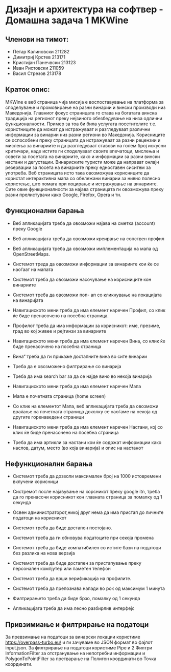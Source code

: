 # Дизајн и архитектура на софтвер - Домашна задача 1 MKWine

## Членови на тимот:
* Петар Калиновски 211282
* Димитриј Крстев 213171
* Кристијан Панечвски 213123
* Иван Ристовски 211059
* Васил Стрезов 213178
## Краток опис:


MKWine е веб страница чија мисија е воспоставување на платформа за споделување и промовирање на разни винарии и вински производи низ Македонија. Главниот фокус страницата го става на богатата винска традиција на регионот преку нејзиното обезбедување на низа одлични функционалности. Пример за тоа би била услугата
посетителите т.е. користниците да можат да истражуваат и разгледуваат различни информации за винарии низ разни региони во Македонија. Корисниците се оспособени преку страницата да истражуваат за разни рецензии и мислења за винариите и да разгледуваат ставови на голем број искусни критичари, каде истите ги споделуваат своите впечатоци, мислења и совети за посетата на винариите, како и информации за разни вински настани и дегустации. Винариските туристи може да направат онлајн резервации за посета на винариите преку едноставен сиситем за употреба. Веб страницата исто така овозможува корисниците да користат интерактивна мапа со обележани винарии за нивно полесно користење, што помага при лоцирање и истражување на винариите. Сите овие функционалности за најава страницата ги овозможува преку разни прелистувачи како Google, Firefox, Opera и тн.


## Функционални барања

* Веб апликацијата треба да овозможи најава на сметка (account) преку Google 

* Веб апликацијата треба да овозможи креирање на сопствен профил 

* Веб апликацијата треба да овозможи имплементација на мапа од OpenStreetMaps. 

* Системот треда да овозможи информации за винариите кои ќе се наоѓаат на мапата

* Системот треба да овозможи насочување на корисниците кон винариите 

* Системот треба да овозможи поп- ап со кликнување на локацијата на винаријата 

* Навигациското мени треба да има елемент наречен Профил, со клик ќе биде пренасочено на посебна страница.

* Профилот треба да има информации за корисникот: име, презиме, град во кој живее и рејтинзи за винариите
  
* Навигациското мени треба да има елемент наречен Вина, со клик ќе биде пренасочено на посебна страница 

* Вина“ треба да ги прикаже достапните вина во сите винарии

* Треба да е овозможено филтрирање со винарија 

*  Треба да има search bar за да се најде вино во некоја винарија

* Навигациското мени треба да има елемент наречен Мапа
* Мапа е почетната страница (home screen)
* Со клик на елементот Мапа, веб апликацијата треба да овозможи враќање на почетната страница доколку се наоѓаме на некоја од другите горенаведени страници
  
* Навигациското мени треба да има елемент наречен Настани, кој со клик ќе биде пренасочено на посебна страница
* Треба да има артикли за настани кои ќе содржат информации како наслов, датум, место (во која винарија) и опис на настанот


## Нефункционални барања


* Системот треба да дозволи максимален број на 1000 истовремени вклучени корисници 

* Систремот после најавување на корсникот преку google itn, треба да го пренасочи корисникот кон главната страница за помалку од 1 секунда 

* Освен администраторот,никој друг нема да има пристап до личните податоци на корисникот

* Системот треба да биде достапен постојано. 

* Системот треба да ги обновува податоците при секоја промена 

* Системот треба да биде компатибилен со истите бази на податоци без разлика на нова верзија 

* Системот треба да биде достапен за пристапување преку персонален компјутер или паметен телефон 

* Системот треба да врши верификација на профилите. 

* Системот треба да препознава напади во рок од максимум 1 минута 

* Филтрирањето треба да биде брзо, помалку од 1 секунда 

* Апликацијата треба да има лесно разбирлив интерфејс

## Привзимиање и филтрирање на податоци

За превзимање на податоци за винарски локации користиме https://overpass-turbo.eu/ и ги зачуваме во JSON формат во фајлот input.json. За филтрирање на податоци користиме Pipe и 2 Филтри InformationFilter за отстранување на непотребни информации и PolygonToPointFilter за претварање на Полигон координати во Точка координати.
